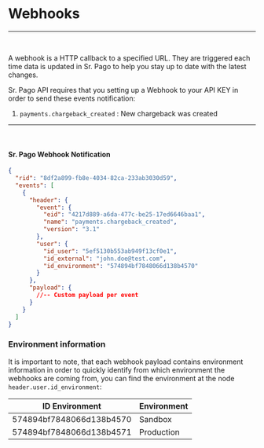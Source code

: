 # Webhooks

---

<br/>

A webhook is a HTTP callback to a specified URL. They are triggered each time data is updated in Sr. Pago to help you stay up to date with the latest changes.

Sr. Pago API requires that you setting up a Webhook to your API KEY in order to send these events notification:

1.  `payments.chargeback_created` : New chargeback was created

---

<br/>

#### Sr. Pago Webhook Notification

```json
{
  "rid": "8df2a899-fb8e-4034-82ca-233ab3030d59",
  "events": [
    {
      "header": {
        "event": {
          "eid": "4217d889-a6da-477c-be25-17ed6646baa1",
          "name": "payments.chargeback_created",
          "version": "3.1"
        },
        "user": {
          "id_user": "5ef5130b553ab949f13cf0e1",
          "id_external": "john.doe@test.com",
          "id_environment": "574894bf7848066d138b4570"
        }
      },
      "payload": {
        //-- Custom payload per event
      }
    }
  ]
}
```

### Environment information

It is important to note, that each webhook payload contains environment information in order to quickly identify from which environment the webhooks are coming from,
you can find the environment at the node `header.user.id_environment`:

| ID Environment           | Environment |
| ------------------------ | ----------- |
| 574894bf7848066d138b4570 | Sandbox     |
| 574894bf7848066d138b4571 | Production  |
